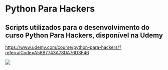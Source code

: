 # Python Para Hackers
## Scripts utilizados para o desenvolvimento do curso Python Para Hackers, disponível na Udemy

https://www.udemy.com/course/python-para-hackers/?referralCode=A58B7743A78DA76D3F46

![](https://i.imgur.com/pW5h1DP.png)


